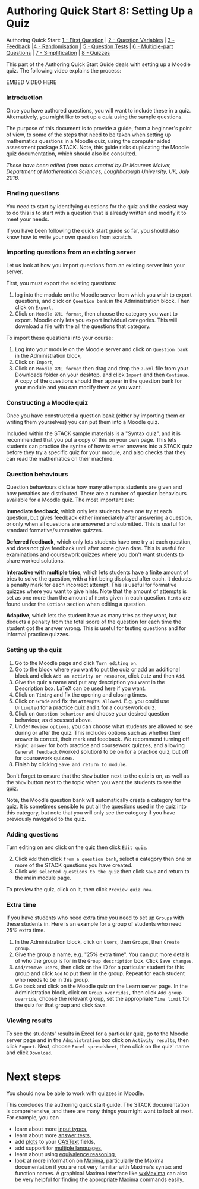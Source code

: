 # Authoring Quick Start 8: Setting Up a Quiz

Authoring Quick Start: [1 - First Question](Authoring_quick_start.md) | [2 - Question Variables](Authoring_quick_start_2.md) | [3 - Feedback](Authoring_quick_start_3.md) |[4 - Randomisation](Authoring_quick_start_4.md) | [5 - Question Tests](Authoring_quick_start_5.md) | [6 - Multiple-part Questions](Authoring_quick_start_6.md) | [7 - Simplification](Authoring_quick_start_7.md) | <u>8 - Quizzes</u>



This part of the Authoring Quick Start Guide deals with setting up a Moodle quiz. The following video explains the process:

EMBED VIDEO HERE

### Introduction

Once you have authored questions, you will want to include these in a quiz.  Alternatively, you might like to set up a quiz using the sample questions.  

The purpose of this document is to provide a guide, from a beginner's point of view, to some of the steps that need to be taken when setting up mathematics questions in a Moodle quiz, using the computer aided assessment package STACK. Note, this guide risks duplicating the Moodle quiz documentation, which should also be consulted.

*These have been edited from notes created by Dr Maureen McIver, Department of Mathematical Sciences, Loughborough University, UK, July 2016.*

### Finding questions

You need to start by identifying questions for the quiz and the easiest way to do this is to start with a question that is already written and modify it to meet your needs.  

If you have been following the quick start guide so far, you should also know how to write your own question from scratch.

### Importing questions from an existing server

Let us look at how you import questions from an existing server into your server.

First, you must export the existing questions:

1. log into the module on the Moodle server from which you wish to export questions, and click on `Question bank` in the Administration block. Then click on `Export`,  
2. Click on `Moodle XML format`, then choose the category you want to export.  Moodle only lets you export individual categories. This will download a file with the all the questions that category.

To import these questions into your course:

1. Log into your module on the Moodle server and click on `Question bank` in the Administration block,
2. Click on `Import`,
3. Click on `Moodle XML format` then drag and drop the `?.xml` file from your Downloads folder on your desktop, and click `Import` and then `Continue`. A copy of the questions should then appear in the question bank for your module and you can modify them as you want.

### Constructing a Moodle quiz

Once you have constructed a question bank (either by importing them or writing them yourselves) you can put them into a Moodle quiz. 

Included within the STACK sample materials is a "Syntax quiz", and it is recommended that you put a copy of this on your own page. This lets students can practice the syntax of how to enter answers into a STACK quiz before they try a specific quiz for your module, and also checks that they can read the mathematics on their machine.

### Question behaviours

Question behaviours dictate how many attempts students are given and how penalties are distributed. There are a number of question behaviours available for a Moodle quiz. The most important are:

**Immediate feedback**, which only lets students have one try at each question, but gives feedback either immediately after answering a question, or only when all questions are answered and submitted. This is useful for standard formative/summative quizzes.

**Deferred feedback**, which only lets students have one try at each question, and does not give feedback until after some given date. This is useful for examinations and coursework quizzes where you don't want students to share worked solutions. 

**Interactive with multiple tries**, which lets students have a finite amount of tries to solve the question, with a hint being displayed after each. It deducts a penalty mark for each incorrect attempt. This is useful for formative quizzes where you want to give hints. Note that the amount of attempts is set as one more than the amount of  `Hints` given in each question. `Hints` are found under the  `Options` section when editing a question.  

**Adaptive**, which lets the student have as many tries as they want, but deducts a penalty from the total score of the question for each time the student got the answer wrong. This is useful for testing questions and for informal practice quizzes.

### Setting up the quiz

1. Go to the Moodle page and click `Turn editing on`.  
2. Go to the block where you want to put the quiz or add an additional block and click `Add an activity or resource`, click `Quiz` and then `Add`.  
3. Give the quiz a name and put any description you want in the Description box.  LaTeX can be used here if you want.  
4. Click on `Timing` and fix the opening and closing times.  
5. Click on `Grade` and fix the `Attempts allowed`.  E.g. you could use `Unlimited` for a practice quiz and `1` for a coursework quiz.  
6. Click on  `Question behaviour` and choose your desired question behaviour, as discussed above.
7. Under `Review options`, you can choose what students are allowed to see during or after the quiz. This includes options such as whether their answer is correct, their mark and feedback. We recommend turning off `Right answer` for both practice and coursework quizzes, and allowing `General feedback` (worked solution) to be on for a practice quiz, but off for coursework quizzes.
8. Finish by clicking `Save and return to module`.  

Don't forget to ensure that the `Show` button next to the quiz is on, as well as the `Show` button next to the topic when you want the students to see the quiz.

Note, the Moodle question bank will automatically create a category for the quiz.  It is sometimes sensible to put all the questions used in the quiz into this category, but note that you will only see the category if you have previously navigated to the quiz.

### Adding questions

Turn editing on and click on the quiz then click `Edit quiz`.  

2. Click `Add`  then click `from a question bank`, select a category then one or more of the STACK questions you have created.
3. Click `Add selected questions to the quiz` then click `Save` and return to the main module page.  

To preview the quiz, click on it, then click `Preview quiz now`.

### Extra time

If you have students who need extra time you need to set up `Groups` with these students in. Here is an example for a group of students who need 25% extra time.  

1. In the Administration block, click on `Users`, then `Groups`, then `Create group`.  
2. Give the group a name, e.g. "25% extra time".  You can put more details of who the group is for in the `Group description` box.  Click `Save changes`. 
3. `Add/remove users`, then click on the ID for a particular student for this group and click `Add` to put them in the group.  Repeat for each student who needs to be in this group.  
4. Go back and click on the Moodle quiz on the Learn server page.  In the Administration block, click on `Group overrides,` then click `Add group override`, choose the relevant group, set the appropriate `Time limit` for the quiz for that group and click `Save`. 

### Viewing results

To see the students' results in Excel for a particular quiz, go to the Moodle server page and in the `Administration` box click on `Activity results`, then click `Export`. Next, choose `Excel spreadsheet`, then click on the quiz' name and click `Download`.  

# Next steps

You should now be able to work with quizzes in Moodle.

This concludes the authoring quick start guide. The STACK documentation is comprehensive, and there are many things you might want to look at next. For example, you can

- learn about more [input types](Inputs.md),
- learn about more [answer tests](Answer_tests.md),
- add [plots](Plots.md) to your [CASText](CASText.md) fields,
- add support for [multiple languages](Languages.md),
- learn about using [equivalence reasoning](Getting_started_with_equivalence_reasoning.md),
- look at more information on [Maxima](../CAS/index.md), particularly the Maxima documentation if you are not very familiar with Maxima's syntax and function names. A graphical Maxima interface like [wxMaxima](http://andrejv.github.com/wxmaxima/) can also be very helpful for finding the appropriate Maxima commands easily.

